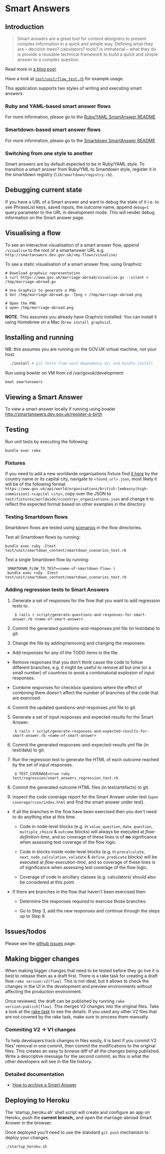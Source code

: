 # Smart Answers

## Introduction

> Smart answers are a great tool for content designers to present complex information in a quick and simple way. Defining what they are – decision trees? calculators? tools? is immaterial – what they do is provide a reusable technical framework to build a quick and simple answer to a complex question.

Read more in [a blog post](https://gds.blog.gov.uk/2012/02/16/smart-answers-are-smart/).

Have a look at
[`test/unit/flow_test.rb`](test/unit/flow_test.rb) for example usage.

This application supports two styles of writing and executing smart answers:

### Ruby and YAML-based smart answer flows

For more information, please go to the [Ruby/YAML SmartAnswer README](lib/smart_answer_flows/README.md)

### Smartdown-based smart answer flows

For more information, please go to the [Smartdown SmartAnswer README](lib/smartdown_flows/README.md)

### Switching from one style to another

Smart answers are by default expected to be in Ruby/YAML style.
To transition a smart answer from Ruby/YML to Smartdown style, register it in the smartdown registry (`lib/smartdown/registry.rb`).

## Debugging current state

If you have a URL of a Smart answer and want to debug the state of it i.e. to see PhraseList keys, saved inputs, the outcome name, append `debug=1` query parameter to the URL in development mode. This will render debug information on the Smart answer page.

## Visualising a flow

To see an interactive visualisation of a smart answer flow, append `/visualise` to the root of a smartanswer URL e.g. `http://smartanswers.dev.gov.uk/<my-flow>/visualise/`

To see a static visualisation of a smart answer flow, using Graphviz:

    # Download graphviz representation
    $ curl https://www.gov.uk/marriage-abroad/visualise.gv --silent > /tmp/marriage-abroad.gv

    # Use Graphviz to generate a PNG
    $ dot /tmp/marriage-abroad.gv -Tpng > /tmp/marriage-abroad.png

    # Open the PNG
    $ open /tmp/marriage-abroad.png

__NOTE.__ This assumes you already have Graphviz installed. You can install it using Homebrew on a Mac (`brew install graphviz`).

## Installing and running

NB: this assumes you are running on the GOV.UK virtual machine, not your host.

```bash
  ./install # git fetch from each dependency dir and bundle install
```

Run using bowler on VM from cd /var/govuk/development:
```
bowl smartanswers
```

## Viewing a Smart Answer

To view a smart answer locally if running using bowler http://smartanswers.dev.gov.uk/register-a-birth

## Testing

Run unit tests by executing the following:

    bundle exec rake

### Fixtures

If you need to add a new worldwide organisations fixture find [it here](https://www.gov.uk/government/world/organisations) by the country name or its capital city, navigate to `<found_url>.json`, most likely it will be of the following format `https://www.gov.uk/api/world/organisations/british-[embassy|high-commission]-<capital city>`, copy over the JSON to `test/fixtures/worldwide/<country>_organisations.json` and change it to reflect the expected format based on other examples in the directory.

### Testing Smartdown flows

Smartdown flows are tested using [scenarios][smartdown-scenarios] in the flow directories.

Test all Smartdown flows by running:

    bundle exec ruby -Itest test/unit/smartdown_content/smartdown_scenarios_test.rb

Test a single Smartdown flow by running:

     SMARTDOWN_FLOW_TO_TEST=<name-of-smartdown-flow> \
     bundle exec ruby -Itest test/unit/smartdown_content/smartdown_scenarios_test.rb

[smartdown-scenarios]: https://github.com/alphagov/smartdown/blob/master/doc/scenarios.md

### Adding regression tests to Smart Answers

1. Generate a set of responses for the flow that you want to add regression tests to.

        $ rails r script/generate-questions-and-responses-for-smart-answer.rb <name-of-smart-answer>

2. Commit the generated questions-and-responses.yml file (in test/data) to git.

3. Change the file by adding/removing and changing the responses:

  * Add responses for any of the TODO items in the file.

  * Remove responses that you don't think cause the code to follow different branches, e.g. it might be useful to remove all but one (or a small number) of countries to avoid a combinatorial explosion of input responses.

  * Combine responses for checkbox questions where the effect of combining them doesn't affect the number of branches of the code that are exercised.

4. Commit the updated questions-and-responses.yml file to git.

5. Generate a set of input responses and expected results for the Smart Answer.

        $ rails r script/generate-responses-and-expected-results-for-smart-answer.rb <name-of-smart-answer>

6. Commit the generated responses-and-expected-results.yml file (in test/data) to git.

7. Run the regression test to generate the HTML of each outcome reached by the set of input responses.

        $ TEST_COVERAGE=true ruby test/regression/smart_answers_regression_test.rb

8. Commit the generated outcome HTML files (in test/artefacts) to git.

9. Inspect the code coverage report for the Smart Answer under test (`open coverage/rcov/index.html` and find the smart answer under test).

  * If all the branches in the flow have been exercised then you don't need to do anything else at this time.

      * Code in node-level blocks (e.g. in `value_question`, `date_question`, `multiple_choice` & `outcome` blocks) will always be executed at *flow-definition-time*, and so coverage of these lines is of **no** significance when assessing test coverage of the flow logic.

      * Code in blocks inside node-level blocks (e.g. in `precalculate`, `next_node_calculation`, `validate` & `define_predicate` blocks) will be executed at *flow-execution-time*, and so coverage of these lines is of significance when assessing test coverage of the flow logic.

      * Coverage of code in ancillary classes (e.g. calculators) should also be considered at this point.

  * If there are branches in the flow that haven't been exercised then:

      * Determine the responses required to exercise those branches.

      * Go to Step 3, add the new responses and continue through the steps up to Step 9.

## Issues/todos

Please see the [github issues](https://github.com/alphagov/smart-answers/issues) page.

## Making bigger changes

When making bigger changes that need to be tested before they go live it is best to release them as a draft first. There is a rake task for creating a draft flow `rake version:v2[flow]`. This is not ideal, but it allows to check the changes in the UI in the development and preview environments without affecting the production environment.

Once reviewed, the draft can be published by running `rake version:publish[flow]`. This merges V2 changes into the original files. Take a look at the [rake task](https://github.com/alphagov/smart-answers/blob/master/lib/tasks/version.rake) to see the details. If you used any other V2 files that are not covered by the rake task, make sure to process them manually.

### Commiting V2 -> V1 changes

To help developers track changes in files easily, it is best if you commit V2 files' removal in one commit, then commit the modifications to the original files. This creates an easy to browse diff of all the changes being published. Write a descriptive message for the second commit, as this is what the other developers will see in the file history.

### Detailed documentation

- [How to archive a Smart Answer](doc/archiving.md)

## Deploying to Heroku

The 'startup_heroku.sh' shell script will create and configure an app on Heroku, push the __current branch___ and open the marriage-abroad Smart Answer in the browser.

Once deployed you'll need to use the standard `git push` mechanism to deploy your changes.

    ./startup_heroku.sh
